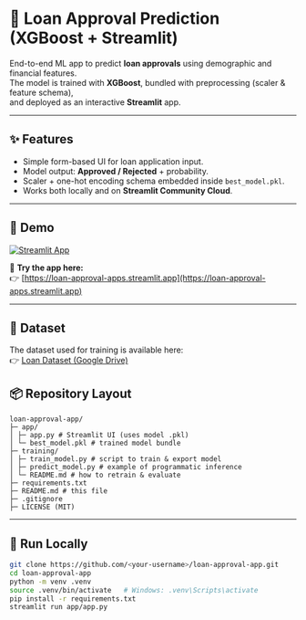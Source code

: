 # 🏦 Loan Approval Prediction (XGBoost + Streamlit)

End-to-end ML app to predict **loan approvals** using demographic and financial features.  
The model is trained with **XGBoost**, bundled with preprocessing (scaler & feature schema),  
and deployed as an interactive **Streamlit** app.

---

## ✨ Features
- Simple form-based UI for loan application input.
- Model output: **Approved / Rejected** + probability.
- Scaler + one-hot encoding schema embedded inside `best_model.pkl`.
- Works both locally and on **Streamlit Community Cloud**.

---

## 🚀 Demo
[![Streamlit App](https://static.streamlit.io/badges/streamlit_badge_black_white.svg)](https://loan-approval-apps.streamlit.app)  

🔗 **Try the app here:**  
👉 [https://loan-approval-apps.streamlit.app](https://loan-approval-apps.streamlit.app)

---

## 📂 Dataset
The dataset used for training is available here:  
👉 [Loan Dataset (Google Drive)](https://drive.google.com/file/d/1GT-dhOf5cWgq74kHgEZk1HLpfVuihn7P/view?usp=sharing)


## 📦 Repository Layout
```
loan-approval-app/
├─ app/
│ ├─ app.py # Streamlit UI (uses model .pkl)
│ └─ best_model.pkl # trained model bundle
├─ training/
│ ├─ train_model.py # script to train & export model
│ ├─ predict_model.py # example of programmatic inference
│ └─ README.md # how to retrain & evaluate
├─ requirements.txt
├─ README.md # this file
├─ .gitignore
├─ LICENSE (MIT)
```

---

## 🚀 Run Locally
```bash
git clone https://github.com/<your-username>/loan-approval-app.git
cd loan-approval-app
python -m venv .venv
source .venv/bin/activate   # Windows: .venv\Scripts\activate
pip install -r requirements.txt
streamlit run app/app.py
